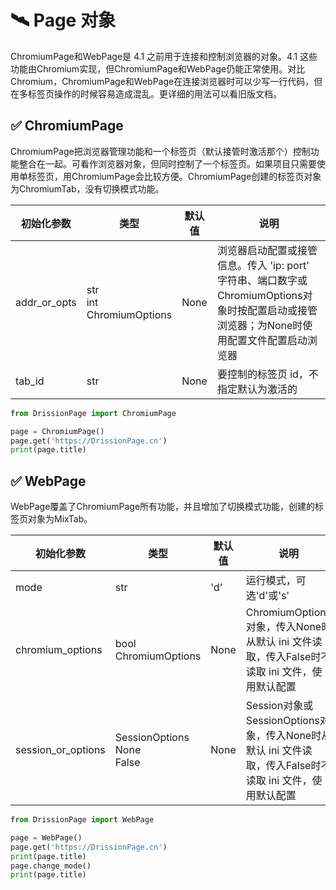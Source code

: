 # 🛰️ Page 对象

ChromiumPage和WebPage是 4.1 之前用于连接和控制浏览器的对象。4.1 这些功能由Chromium实现，但ChromiumPage和WebPage仍能正常使用。对比Chromium，ChromiumPage和WebPage在连接浏览器时可以少写一行代码，但在多标签页操作的时候容易造成混乱。更详细的用法可以看旧版文档。

## ✅️ ChromiumPage

ChromiumPage把浏览器管理功能和一个标签页（默认接管时激活那个）控制功能整合在一起。可看作浏览器对象，但同时控制了一个标签页。如果项目只需要使用单标签页，用ChromiumPage会比较方便。ChromiumPage创建的标签页对象为ChromiumTab，没有切换模式功能。

| 初始化参数   | 类型                | 默认值 | 说明                                                                 |
|--------------|---------------------|--------|----------------------------------------------------------------------|
| addr_or_opts | str<br>int<br>ChromiumOptions | None   | 浏览器启动配置或接管信息。传入 'ip: port' 字符串、端口数字或ChromiumOptions对象时按配置启动或接管浏览器；为None时使用配置文件配置启动浏览器 |
| tab_id       | str                 | None   | 要控制的标签页 id，不指定默认为激活的                                 |

```python
from DrissionPage import ChromiumPage

page = ChromiumPage()
page.get('https://DrissionPage.cn')
print(page.title)
```

## ✅️ WebPage

WebPage覆盖了ChromiumPage所有功能，并且增加了切换模式功能，创建的标签页对象为MixTab。

| 初始化参数         | 类型                        | 默认值 | 说明                                                                 |
|--------------------|-----------------------------|--------|----------------------------------------------------------------------|
| mode               | str                         | 'd'    | 运行模式，可选'd'或's'                                               |
| chromium_options   | bool<br>ChromiumOptions     | None   | ChromiumOptions对象，传入None时从默认 ini 文件读取，传入False时不读取 ini 文件，使用默认配置 |
| session_or_options | SessionOptions<br>None<br>False | None   | Session对象或SessionOptions对象，传入None时从默认 ini 文件读取，传入False时不读取 ini 文件，使用默认配置 |

```python
from DrissionPage import WebPage

page = WebPage()
page.get('https://DrissionPage.cn')
print(page.title)
page.change_mode()
print(page.title)
```